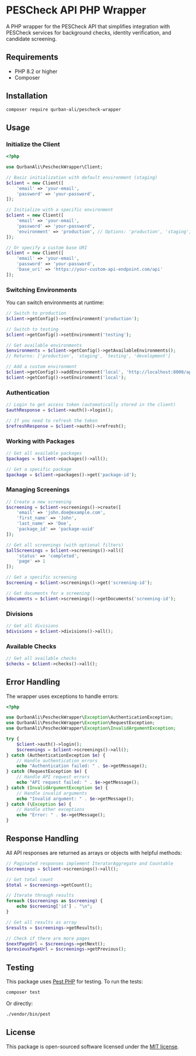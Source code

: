 # PESCheck API PHP Wrapper

A PHP wrapper for the PESCheck API that simplifies integration with PESCheck services for background checks, identity verification, and candidate screening.

## Requirements

- PHP 8.2 or higher
- Composer

## Installation

```bash
composer require qurban-ali/pescheck-wrapper
```

## Usage

### Initialize the Client

```php
<?php

use QurbanAli\PescheckWrapper\Client;

// Basic initialization with default environment (staging)
$client = new Client([
    'email' => 'your-email',
    'password' => 'your-password',
]);

// Initialize with a specific environment
$client = new Client([
    'email' => 'your-email',
    'password' => 'your-password',
    'environment' => 'production', // Options: 'production', 'staging', 'testing', 'development'
]);

// Or specify a custom base URI
$client = new Client([
    'email' => 'your-email',
    'password' => 'your-password',
    'base_uri' => 'https://your-custom-api-endpoint.com/api'
]);
```

### Switching Environments

You can switch environments at runtime:

```php
// Switch to production
$client->getConfig()->setEnvironment('production');

// Switch to testing
$client->getConfig()->setEnvironment('testing');

// Get available environments
$environments = $client->getConfig()->getAvailableEnvironments();
// Returns: ['production', 'staging', 'testing', 'development']

// Add a custom environment
$client->getConfig()->addEnvironment('local', 'http://localhost:8000/api');
$client->getConfig()->setEnvironment('local');
```

### Authentication

```php
// Login to get access token (automatically stored in the client)
$authResponse = $client->auth()->login();

// If you need to refresh the token
$refreshResponse = $client->auth()->refresh();
```

### Working with Packages

```php
// Get all available packages
$packages = $client->packages()->all();

// Get a specific package
$package = $client->packages()->get('package-id');
```

### Managing Screenings

```php
// Create a new screening
$screening = $client->screenings()->create([
    'email' => 'john.doe@example.com',
    'first_name' => 'John',
    'last_name' => 'Doe',
    'package_id' => 'package-uuid'
]);

// Get all screenings (with optional filters)
$allScreenings = $client->screenings()->all([
    'status' => 'completed',
    'page' => 1
]);

// Get a specific screening
$screening = $client->screenings()->get('screening-id');

// Get documents for a screening
$documents = $client->screenings()->getDocuments('screening-id');
```

### Divisions

```php
// Get all divisions
$divisions = $client->divisions()->all();
```

### Available Checks

```php
// Get all available checks
$checks = $client->checks()->all();
```

## Error Handling

The wrapper uses exceptions to handle errors:

```php
<?php

use QurbanAli\PescheckWrapper\Exception\AuthenticationException;
use QurbanAli\PescheckWrapper\Exception\RequestException;
use QurbanAli\PescheckWrapper\Exception\InvalidArgumentException;

try {
    $client->auth()->login();
    $screenings = $client->screenings()->all();
} catch (AuthenticationException $e) {
    // Handle authentication errors
    echo "Authentication failed: " . $e->getMessage();
} catch (RequestException $e) {
    // Handle API request errors
    echo "API request failed: " . $e->getMessage();
} catch (InvalidArgumentException $e) {
    // Handle invalid arguments
    echo "Invalid argument: " . $e->getMessage();
} catch (\Exception $e) {
    // Handle other exceptions
    echo "Error: " . $e->getMessage();
}
```

## Response Handling

All API responses are returned as arrays or objects with helpful methods:

```php
// Paginated responses implement IteratorAggregate and Countable
$screenings = $client->screenings()->all();

// Get total count
$total = $screenings->getCount();

// Iterate through results
foreach ($screenings as $screening) {
    echo $screening['id'] . "\n";
}

// Get all results as array
$results = $screenings->getResults();

// Check if there are more pages
$nextPageUrl = $screenings->getNext();
$previousPageUrl = $screenings->getPrevious();
```

## Testing

This package uses [Pest PHP](https://pestphp.com/) for testing. To run the tests:

```bash
composer test
```

Or directly:

```bash
./vendor/bin/pest
```

## License

This package is open-sourced software licensed under the [MIT license](https://opensource.org/licenses/MIT).
